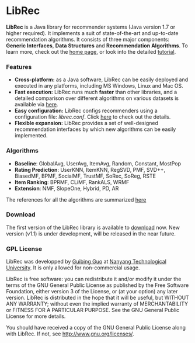 LibRec
======

**LibRec** is a Java library for recommender systems (Java version 1.7 or higher required). It implements a suit of state-of-the-art and up-to-date recommendation algorithms. It consists of three major components: **Generic Interfaces**, **Data Structures** and **Recommendation Algorithms**. To learn more, check out the [home page](http://trust.sce.ntu.edu.sg/~gguo1/librec/), or look into the detailed [tutorial](http://trust.sce.ntu.edu.sg/~gguo1/librec/tutorial.html). 


### Features

* **Cross-platform:** as a Java software, LibRec can be easily deployed and executed in any platforms, including MS Windows, Linux and Mac OS.
* **Fast execution:** LibRec runs much **faster** than other libraries, and a detailed comparison over different algorithms on various datasets is available via [here](http://trust.sce.ntu.edu.sg/~gguo1/librec/).
* **Easy configuration:** LibRec configs recommenders using a configuration file: *librec.conf*. Click [here](http://trust.sce.ntu.edu.sg/~gguo1/librec/tutorial.html#config) to check out the details.
* **Flexible expansion:** LibRec provides a set of well-designed recommendation interfaces by which new algorithms can be easily implemented.

### Algorithms

* **Baseline**: GlobalAvg, UserAvg, ItemAvg, Random, Constant, MostPop
* **Rating Prediction**: UserKNN, ItemKNN, RegSVD, PMF, SVD++, BiasedMF, BPMF, SocialMF, TrustMF, SoRec, SoReg, RSTE
* **Item Ranking**: BPRMF, CLiMF, RankALS, WRMF
* **Extension**: NMF, SlopeOne, Hybrid, PD, AR

The references for all the algorithms are summarized [here](http://trust.sce.ntu.edu.sg/~gguo1/librec/tutorial.html#algo)

### Download

The first version of the LibRec library is available to [download](http://trust.sce.ntu.edu.sg/~gguo1/librec/release/librec-v1.0.zip) now.  New version (v1.1) is under development, will be released in the near future. 

### GPL License

LibRec was developped by [Guibing Guo](http://trust.sce.ntu.edu.sg/~gguo1/) at [Nanyang Technological University](http://www.ntu.edu.sg/). It is only allowed for non-commercial usage. 

LibRec is free software: you can redistribute it and/or modify it under the terms of the GNU General Public License as published by the Free Software Foundation, either version 3 of the License, or (at your option) any later version. LibRec is distributed in the hope that it will be useful, but WITHOUT ANY WARRANTY; without even the implied warranty of MERCHANTABILITY or FITNESS FOR A PARTICULAR PURPOSE. See the GNU General Public License for more details. 

You should have received a copy of the GNU General Public License along with LibRec. If not, see http://www.gnu.org/licenses/.
